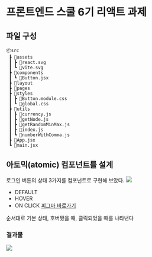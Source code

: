 # 프론트엔드 스쿨 6기 리액트 과제

## 파일 구성
```
📦src
 ┣ 📂assets
 ┃ ┣ 📜react.svg
 ┃ ┗ 📜vite.svg
 ┣ 📂components
 ┃ ┗ 📜Button.jsx
 ┣ 📂layout
 ┣ 📂pages
 ┣ 📂styles
 ┃ ┣ 📜Button.module.css
 ┃ ┗ 📜global.css
 ┣ 📂utils
 ┃ ┣ 📜currency.js
 ┃ ┣ 📜getNode.js
 ┃ ┣ 📜getRandomMinMax.js
 ┃ ┣ 📜index.js
 ┃ ┗ 📜numberWithComma.js
 ┣ 📜App.jsx
 ┗ 📜main.jsx
```
##  아토믹(atomic) 컴포넌트를 설계
로그인 버튼의 상태 3가지를 컴포넌트로 구현해 보았다.
![](https://velog.velcdn.com/images/pearlx_x/post/c2c83459-1652-4c67-a74c-4f1e0d43a39a/image.png)
- DEFAULT
- HOVER
- ON CLICK
[피그마 바로가기](https://www.figma.com/file/t81dSxypT6IjJBWwc1tp6b/atomic-component?type=design&node-id=0%3A1&mode=dev)

순서대로 기본 상태, 호버됐을 때, 클릭되었을 때를 나타낸다
### 결과물
![](https://velog.velcdn.com/images/pearlx_x/post/21369bde-6f43-471b-a78c-fea0b898ab43/image.png)